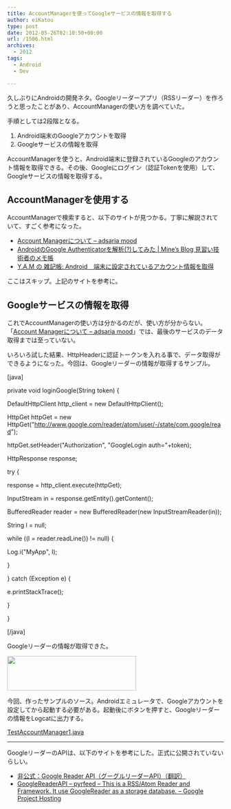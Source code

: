 ```yaml
---
title: AccountManagerを使ってGoogleサービスの情報を取得する
author: eiKatou
type: post
date: 2012-05-26T02:10:50+00:00
url: /1506.html
archives:
  - 2012
tags:
  - Android
  - Dev

---
```

久しぶりにAndroidの開発ネタ。Googleリーダーアプリ（RSSリーダー）を作ろうと思ったことがあり、AccountManagerの使い方を調べていた。

手順としては2段階となる。

  1. Android端末のGoogleアカウントを取得
  2. Googleサービスの情報を取得

AccountManagerを使うと、Android端末に登録されているGoogleのアカウント情報を取得できる。その後、Googleにログイン（認証Tokenを使用）して、Googleサービスの情報を取得する。

## AccountManagerを使用する

AccountManagerで検索すると、以下のサイトが見つかる。丁寧に解説されていて、すごく参考になった。

  * [Account Managerについて &#8211; adsaria mood][1]
  * [AndroidのGoogle Authenticatorを解析(?)してみた | Mine&#8217;s Blog 見習い技術者のメモ帳][2]
  * [Y.A.M の 雑記帳: Android　端末に設定されているアカウント情報を取得][3]

ここはスキップ。上記のサイトを参考に。 

## Googleサービスの情報を取得

これでAccountManagerの使い方は分かるのだが、使い方が分からない。「[Account Managerについて &#8211; adsaria mood][1]」では、最後のサービスのデータ取得までは至っていない。

いろいろ試した結果、HttpHeaderに認証トークンを入れる事で、データ取得ができるようになった。今回は、Googleリーダーの情報が取得するサンプル。

[java]
  
private void loginGoogle(String token) {
    
DefaultHttpClient http_client = new DefaultHttpClient();

HttpGet httpGet = new HttpGet("http://www.google.com/reader/atom/user/-/state/com.google/read");
    
httpGet.setHeader("Authorization", "GoogleLogin auth="+token);
    
HttpResponse response;
    
try {
      
response = http_client.execute(httpGet);
      
InputStream in = response.getEntity().getContent();
      
BufferedReader reader = new BufferedReader(new InputStreamReader(in));
      
String l = null;
      
while ((l = reader.readLine()) != null) {
        
Log.i("MyApp", l);
      
}
    
} catch (Exception e) {
      
e.printStackTrace();
    
}
  
}
  
[/java] 

Googleリーダーの情報が取得できた。
  
[<img src="http://eikatou.net/blog/wp-content/uploads/2012/05/20120526a-300x80.png" alt="" title="20120526a" width="300" height="80" class="alignnone size-medium wp-image-1513" srcset="/uploads/2012/05/20120526a-300x80.png 300w, /uploads/2012/05/20120526a-1024x273.png 1024w, /uploads/2012/05/20120526a-500x133.png 500w, /uploads/2012/05/20120526a.png 1055w" sizes="(max-width: 300px) 100vw, 300px" />][4] 

今回、作ったサンプルのソース。Androidエミュレータで、Googleアカウントを設定してから起動する必要がある。起動後にボタンを押すと、Googleリーダーの情報をLogcatに出力する。
  
[TestAccountManager1.java][5]

* * *

GoogleリーダーのAPIは、以下のサイトを参考にした。正式に公開されていないらしい。

  * [非公式：Google Reader API（グーグルリーダーAPI）（翻訳）][6]
  * [GoogleReaderAPI &#8211; pyrfeed &#8211; This is a RSS/Atom Reader and Framework. It use GoogleReader as a storage database. &#8211; Google Project Hosting][7]

 [1]: http://d.hatena.ne.jp/adsaria/20101012/1286886888
 [2]: http://blog.mine-studio.com/2011/01/android%E3%81%AEgoogle-authenticator%E3%82%92%E8%A7%A3%E6%9E%90%E3%81%97%E3%81%A6%E3%81%BF%E3%81%9F/
 [3]: http://y-anz-m.blogspot.jp/2010/09/android_23.html
 [4]: http://eikatou.net/blog/wp-content/uploads/2012/05/20120526a.png
 [5]: http://eikatou.net/blog/wp-content/uploads/2012/05/TestAccountManager1.java_.zip
 [6]: http://colo-ri.jp/develop/2009/12/google-reader-apiapi.html
 [7]: http://code.google.com/p/pyrfeed/wiki/GoogleReaderAPI
